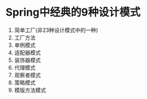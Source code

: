 


# Spring中经典的9种设计模式
<!-- 

Spring
https://zhuanlan.zhihu.com/p/114244039
-->

1. 简单工厂(非23种设计模式中的一种)
2. 工厂方法
3. 单例模式
4. 适配器模式
5. 装饰器模式
6. 代理模式
7. 观察者模式
8. 策略模式
9. 模版方法模式


